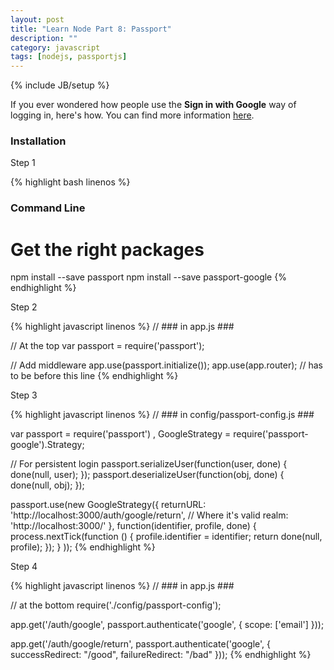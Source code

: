 ```yaml
---
layout: post
title: "Learn Node Part 8: Passport"
description: ""
category: javascript
tags: [nodejs, passportjs]
---
```

{% include JB/setup %}

If you ever wondered how people use the <b>Sign in with Google</b> way of logging in, here's how. You can find more information [here](https://github.com/GabrielGhe/NodePractice/tree/master/Server15Passport).

<h3>Installation</h3>

Step 1

<!-- Code _______________________________________-->
{% highlight bash linenos %}
### Command Line ###

# Get the right packages
npm install --save passport
npm install --save passport-google
{% endhighlight %}
<!-- /Code ^^^^^^^^^^^^^^^^^^^^^^^^^^^^^^^^^^^^^^-->

Step 2

<!-- Code _______________________________________-->
{% highlight javascript linenos %}
// ### in app.js ###

// At the top
var passport = require('passport');

// Add middleware
app.use(passport.initialize());
app.use(app.router);  // has to be before this line
{% endhighlight %}
<!-- /Code ^^^^^^^^^^^^^^^^^^^^^^^^^^^^^^^^^^^^^^-->

Step 3

<!-- Code _______________________________________-->
{% highlight javascript linenos %}
// ### in config/passport-config.js ###

var passport = require('passport')
  , GoogleStrategy = require('passport-google').Strategy;


// For persistent login
passport.serializeUser(function(user, done) {
  done(null, user);
});
passport.deserializeUser(function(obj, done) {
  done(null, obj);
});


passport.use(new GoogleStrategy({
    returnURL: 'http://localhost:3000/auth/google/return',
    // Where it's valid
    realm: 'http://localhost:3000/'
  },
  function(identifier, profile, done) {
    process.nextTick(function () {
      profile.identifier = identifier;
      return done(null, profile);
    });
  }
));
{% endhighlight %}
<!-- /Code ^^^^^^^^^^^^^^^^^^^^^^^^^^^^^^^^^^^^^^-->

Step 4

<!-- Code _______________________________________-->
{% highlight javascript linenos %}
// ### in app.js ###

// at the bottom
require('./config/passport-config');

app.get('/auth/google', passport.authenticate('google', {
  scope: ['email']
}));

app.get('/auth/google/return', passport.authenticate('google', {
  successRedirect: "/good",
  failureRedirect: "/bad"
}));
{% endhighlight %}
<!-- /Code ^^^^^^^^^^^^^^^^^^^^^^^^^^^^^^^^^^^^^^-->